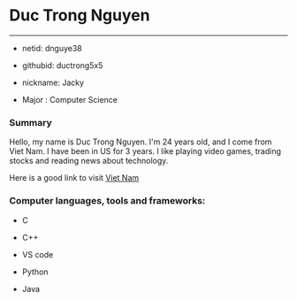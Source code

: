 # Duc Trong Nguyen
---
 - netid: dnguye38
 + githubid: ductrong5x5
 * nickname: Jacky
 - Major : Computer Science

### Summary
Hello, my name is Duc Trong Nguyen. I'm 24 years old, and I come from Viet Nam. I have been in US for 3 years. I like playing video games, trading stocks and reading news about technology.

Here is a good link to visit [Viet Nam](https://www.wayfairertravel.com/inspiration/most-beautiful-places-to-visit-in-vietnam/)

### Computer languages, tools and frameworks: 
 - C
 + C++
 * VS code
 - Python
 + Java
 
